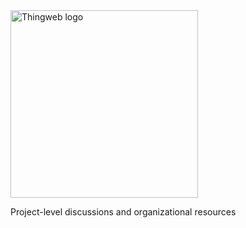 <picture>
  <source media="(prefers-color-scheme: dark)" srcset="https://raw.githubusercontent.com/eclipse-thingweb/thingweb/master/brand/logos/thingweb_for_dark_bg.svg">
  <source media="(prefers-color-scheme: light)" srcset="https://raw.githubusercontent.com/eclipse-thingweb/thingweb/master/brand/logos/thingweb.svg.svg">
  <img title="ThingWeb" alt="Thingweb logo" src="https://raw.githubusercontent.com/eclipse-thingweb/thingweb/master/brand/logos/thingweb.svg" width="300">
</picture>


Project-level discussions and organizational resources
